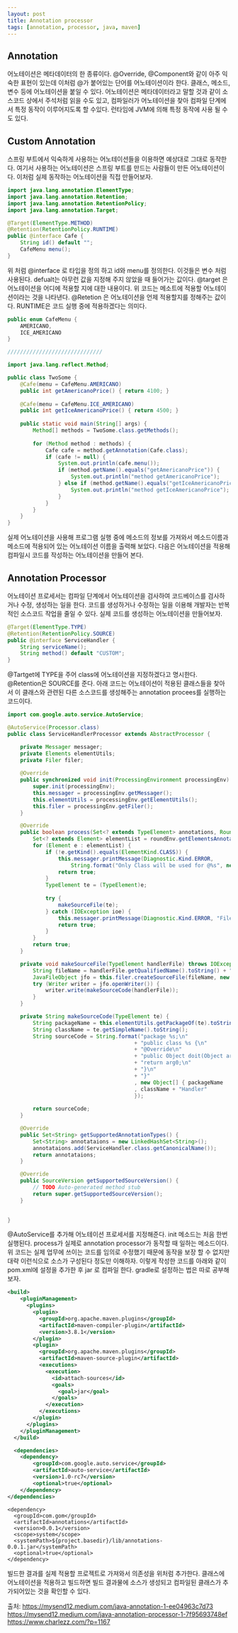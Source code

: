```yaml
---
layout: post
title: Annotation processor
tags: [annotation, processor, java, maven]
---
```


## Annotation
어노테이션은 메타데이터의 한 종류이다. @Override, @Component와 같이 아주 익숙한 표현이 있는데 이처럼 @가 붙어있는 단어를 어노테이션이라 한다. 클래스, 메소드, 변수 등에 어노테이션을 붙일 수 있다. 어노테이션은 메타데이터라고 말할 것과 같이 소스코드 상에서 주석처럼 읽을 수도 있고, 컴파일러가 어노테이션을 찾아 컴파일 단계에서 특정 동작이 이루어지도록 할 수있다. 런타임에 JVM에 의해 특정 동작에 사용 될 수도 있다. 

## Custom Annotation
스프링 부트에서 익숙하게 사용하는 어노테이션들을 이용하면 예상대로 그대로 동작한다. 여기서 사용하는 어노테이션은 스프링 부트를 만드는 사람들이 만든 어노테이션이다. 이처럼 실제 동작하는 어노테이션을 직접 만들어보자.

```java
import java.lang.annotation.ElementType;
import java.lang.annotation.Retention;
import java.lang.annotation.RetentionPolicy;
import java.lang.annotation.Target;

@Target(ElementType.METHOD)
@Retention(RetentionPolicy.RUNTIME)
public @interface Cafe {
	String id() default "";
	CafeMenu menu();
}
```
위 처럼 @interface 로 타입을 정의 하고 id와 menu를 정의한다. 이것들은 변수 처럼 사용된다. defualt는 아무런 값을 지정해 주지 않았을 때 들어가는 값이다. @target 은 어노테이션을 어디에 적용할 지에 대한 내용이다. 위 코드는 메소트에 적용할 어노테이션이라는 것을 나타낸다. @Retetion 은 어노테이션을 언제 적용할지를 정해주는 값이다. RUNTIME은 코드 실행 중에 적용하겠다는 의미다.

```java
public enum CafeMenu {
	AMERICANO,
	ICE_AMERICANO
}

//////////////////////////////

import java.lang.reflect.Method;

public class TwoSome {
	@Cafe(menu = CafeMenu.AMERICANO)
	public int getAmericanoPrice() { return 4100; }
	
	@Cafe(menu = CafeMenu.ICE_AMERICANO)
	public int getIceAmericanoPrice() { return 4500; }
	
	public static void main(String[] args) {
		Method[] methods = TwoSome.class.getMethods();
		
		for (Method method : methods) {
			Cafe cafe = method.getAnnotation(Cafe.class);
			if (cafe != null) {
				System.out.println(cafe.menu());
				if (method.getName().equals("getAmericanoPrice")) {
					System.out.println("method getAmericanoPrice");
				} else if (method.getName().equals("getIceAmericanoPrice")) {
					System.out.println("method getIceAmericanoPrice");
				}
			}
		}
	}
}

```

실제 어노테이션을 사용해 프로그램 실행 중에 메소드의 정보를 가져와서 메소드이름과 메소드에 적용되어 있는 어노테이션 이름을 출력해 보았다. 다음은 어노테이션을 적용해 컴파일시 코드를 작성하는 어노테이션을 만들어 본다.

## Annotation Processor
어노테이션 프로세서는 컴파일 단계에서 어노테이션을 검사하여 코드베이스를 검사하거나 수정, 생성하는 일을 한다. 코드를 생성하거나 수정하는 일을 이용해 개발자는 반복적인 소스코드 작업을 줄일 수 있다. 실제 코드를 생성하는 어노테이션을 만들어보자.

```java
@Target(ElementType.TYPE)
@Retention(RetentionPolicy.SOURCE)
public @interface ServiceHandler {
    String serviceName();
    String method() default "CUSTOM";
}
```
@Tartget에 TYPE을 주어 class에 어노테이션을 지정하겠다고 명시한다. @Retention은 SOURCE를 준다. 아래 코드는 어노테이션이 적용된 클래스들을 찾아서 이 클래스와 관련된 다른 소스코드를 생성해주는 annotation procees를 실행하는 코드이다.

```java
import com.google.auto.service.AutoService;

@AutoService(Processor.class)
public class ServiceHandlerProcessor extends AbstractProcessor {

    private Messager messager;
    private Elements elementUtils;
    private Filer filer;
    
    @Override
    public synchronized void init(ProcessingEnvironment processingEnv) {
        super.init(processingEnv);
        this.messager = processingEnv.getMessager();
        this.elementUtils = processingEnv.getElementUtils();
        this.filer = processingEnv.getFiler();
    }

    @Override
    public boolean process(Set<? extends TypeElement> annotations, RoundEnvironment roundEnv) {
        Set<? extends Element> elementList = roundEnv.getElementsAnnotatedWith((Class)ServiceHandler.class);
        for (Element e : elementList) {
            if (!e.getKind().equals(ElementKind.CLASS)) {
                this.messager.printMessage(Diagnostic.Kind.ERROR, 
                    String.format("Only Class will be used for @%s", new Object[] { ServiceHanlder.class.getSimpleName() }));
                return true;
            } 
            TypeElement te = (TypeElement)e;
           
            try {
                makeSourceFile(te);
            } catch (IOException ioe) {
                this.messager.printMessage(Diagnostic.Kind.ERROR, "File IO Failed: ".concat(ioe.getMessage()));
                return true;
            } 
        } 
        return true;
    }

    private void makeSourceFile(TypeElement handlerFile) throws IOException {
        String fileName = handlerFile.getQualifiedName().toString() + "Handler";
        JavaFileObject jfo = this.filer.createSourceFile(fileName, new Element[0]);
        try (Writer writer = jfo.openWriter()) {
            writer.write(makeSourceCode(handlerFile));
        } 
    }

    private String makeSourceCode(TypeElement te) {
        String packageName = this.elementUtils.getPackageOf(te).toString();
        String className = te.getSimpleName().toString();
        String sourceCode = String.format("package %s;\n"
                                        + "public class %s {\n"
                                        + "@Override\n"
                                        + "public Object doit(Object arg0, String arg1) throws Throwable {\n"
                                        + "return arg0;\n"
                                        + "}\n"
                                        + "}"
                                        , new Object[] { packageName
                                        , className + "Handler"
                                        });
        
        return sourceCode;
    }

    @Override
    public Set<String> getSupportedAnnotationTypes() {
        Set<String> annotataions = new LinkedHashSet<String>();
        annotataions.add(ServiceHandler.class.getCanonicalName());
        return annotataions;
    }

    @Override
    public SourceVersion getSupportedSourceVersion() {
        // TODO Auto-generated method stub
        return super.getSupportedSourceVersion();
    }

    
}
```
@AutoService를 추가해 어노테이션 프로세서를 지정해준다. init 메소드는 처음 한번 실행된다. process가 실제로 annotation processor가 동작할 때 일하는 메소드이다. 위 코드는 실제 업무에 쓰이는 코드를 임의로 수정했기 때문에 동작을 보장 할 수 없지만 대략 이런식으로 소스가 구성된다 정도만 이해하자. 이렇게 작성한 코드를 아래와 같이 pom.xml에 설정을 추가한 후 jar 로 컴파일 한다. gradle로 설정하는 법은 따로 공부해보자.

```xml
<build>
    <pluginManagement>
      <plugins>
        <plugin>
          <groupId>org.apache.maven.plugins</groupId>
          <artifactId>maven-compiler-plugin</artifactId>
          <version>3.8.1</version>
        </plugin>
        <plugin>
          <groupId>org.apache.maven.plugins</groupId>
          <artifactId>maven-source-plugin</artifactId>
          <executions>
            <execution>
              <id>attach-sources</id>
              <goals>
                <goal>jar</goal>
              </goals>
            </execution>
          </executions>
        </plugin>
      </plugins>
    </pluginManagement>
  </build>

  <dependencies>
    <dependency>
        <groupId>com.google.auto.service</groupId>
        <artifactId>auto-service</artifactId>
        <version>1.0-rc7</version>
        <optional>true</optional>
    </dependency>
</dependencies>
```


```
<dependency>
  <groupId>com.gom</groupId>
  <artifactId>annotations</artifactId>
  <version>0.0.1</version>
  <scope>system</scope>
  <systemPath>${project.basedir}/lib/annotations-0.0.1.jar</systemPath>
  <optional>true</optional>
</dependency>
```
빌드한 결과를 실제 적용할 프로젝트로 가져와서 의존성을 위처럼 추가한다. 클래스에 어노테이션을 적용하고 빌드하면 빌드 결과물에 소스가 생성되고 컴파일된 클래스가 추가되어있는 것을 확인할 수 있다.

출처: https://mysend12.medium.com/java-annotation-1-ee04963c7d73    
https://mysend12.medium.com/java-annotation-processor-1-7f95693748ef  
https://www.charlezz.com/?p=1167  
